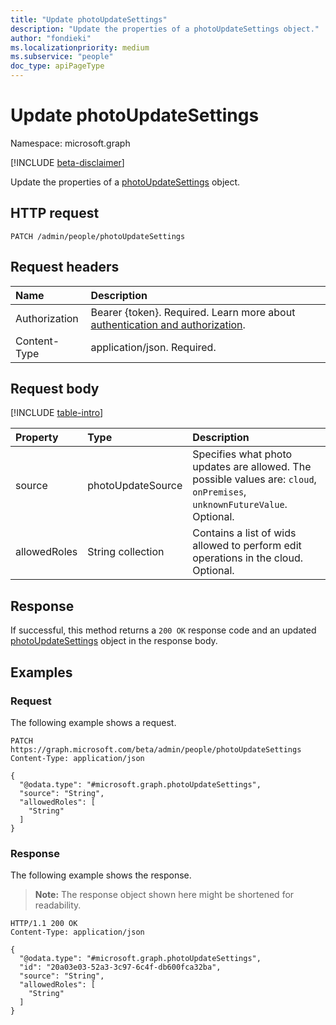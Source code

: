 ```yaml
---
title: "Update photoUpdateSettings"
description: "Update the properties of a photoUpdateSettings object."
author: "fondieki"
ms.localizationpriority: medium
ms.subservice: "people"
doc_type: apiPageType
---
```


# Update photoUpdateSettings

Namespace: microsoft.graph

[!INCLUDE [beta-disclaimer](../../includes/beta-disclaimer.md)]

Update the properties of a [photoUpdateSettings](../resources/photoupdatesettings.md) object.

## HTTP request

<!-- {
  "blockType": "ignored"
}
-->
``` http
PATCH /admin/people/photoUpdateSettings
```

## Request headers

|Name|Description|
|:---|:---|
|Authorization|Bearer {token}. Required. Learn more about [authentication and authorization](/graph/auth/auth-concepts).|
|Content-Type|application/json. Required.|

## Request body

[!INCLUDE [table-intro](../../includes/update-property-table-intro.md)]

|Property|Type|Description|
|:---|:---|:---|
|source|photoUpdateSource| Specifies what photo updates are allowed. The possible values are: `cloud`, `onPremises`, `unknownFutureValue`. Optional.|
|allowedRoles|String collection| Contains a list of wids allowed to perform edit operations in the cloud. Optional.|

## Response

If successful, this method returns a `200 OK` response code and an updated [photoUpdateSettings](../resources/photoupdatesettings.md) object in the response body.

## Examples

### Request

The following example shows a request.
<!-- {
  "blockType": "request",
  "name": "update_photoupdatesettings"
}
-->
``` http
PATCH https://graph.microsoft.com/beta/admin/people/photoUpdateSettings
Content-Type: application/json

{
  "@odata.type": "#microsoft.graph.photoUpdateSettings",
  "source": "String",
  "allowedRoles": [
    "String"
  ]
}
```


### Response

The following example shows the response.
>**Note:** The response object shown here might be shortened for readability.
<!-- {
  "blockType": "response",
  "truncated": true,
  "@odata.type": "microsoft.graph.photoUpdateSettings"
}
-->
``` http
HTTP/1.1 200 OK
Content-Type: application/json

{
  "@odata.type": "#microsoft.graph.photoUpdateSettings",
  "id": "20a03e03-52a3-3c97-6c4f-db600fca32ba",
  "source": "String",
  "allowedRoles": [
    "String"
  ]
}
```

